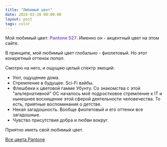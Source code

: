 ```yaml
---
title: "Любимый цвет"
date: 2024-03-20 00:00:00
layout: post
tags: color
---
```


Мой любимый цвет: **<span style="color: #8c60c1">Pantone 527</span>**. Именно он - акцентный цвет на этом сайте.

<!--more-->

В принципе, мой любимый цвет глобально - фиолетовый. Но этот конкретный оттенок *попал*.

Смотрю на него, и ощущаю целый спектр эмоций:

<div style="
width=100%;
height=100px;
background-color: #8c60c1
"></div>

- Уют, ощущение дома.
- Стремление в будущее. Sci-Fi вайбы.
- Флешбеки к цветовой гамме Убунту. Со знакомства с этой "альтернативной" ОС началось моё подростковое стремление к IT и нынешнее восхищение этой сферой деятельности человечества. То есть, приятные воспоминания о детстве.
- Некая загадошность. Вообще фиолетовый и его оттенки все загадошные.
- Чувство присутствия добра и любви вокруг.

Приятно иметь свой любимый цвет.

[Все цвета Pantone](https://www.pantone-colours.com/)

